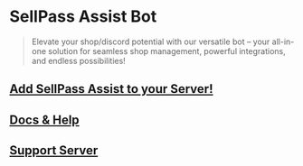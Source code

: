 # SellPass Assist Bot 

> Elevate your shop/discord potential with our versatile bot – your all-in-one solution for seamless shop management, powerful integrations, and endless possibilities!

## [Add SellPass Assist to your Server!](https://discord.com/api/oauth2/authorize?client_id=1208759133868662784&permissions=8&scope=bot+applications.commands)
## [Docs & Help](https://whoisnico.github.io/SellPass-Assist-Bot-Page/#/intro)
## [Support Server](https://discord.gg/XrshPNYJ7h)
